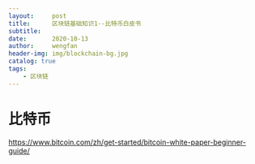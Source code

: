 ```yaml
---
layout:     post
title:      区块链基础知识1--比特币白皮书
subtitle:   
date:       2020-10-13
author:     wengfan
header-img: img/blockchain-bg.jpg
catalog: true
tags:
    - 区块链
---
```


# 比特币

https://www.bitcoin.com/zh/get-started/bitcoin-white-paper-beginner-guide/